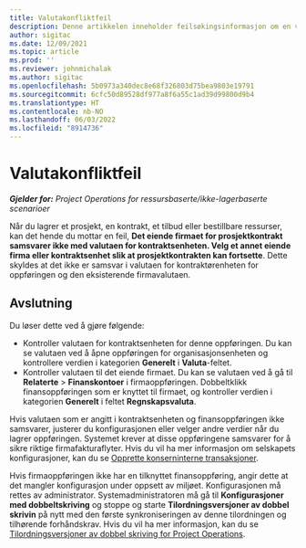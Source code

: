 ```yaml
---
title: Valutakonfliktfeil
description: Denne artikkelen inneholder feilsøkingsinformasjon om en valutakonfliktfeil som oppstår når du lagrer bestemte oppføringstyper.
author: sigitac
ms.date: 12/09/2021
ms.topic: article
ms.prod: ''
ms.reviewer: johnmichalak
ms.author: sigitac
ms.openlocfilehash: 5b0973a340dec8e68f326803d75bea9803e19791
ms.sourcegitcommit: 6cfc50d89528df977a8f6a55c1ad39d99800d9b4
ms.translationtype: HT
ms.contentlocale: nb-NO
ms.lasthandoff: 06/03/2022
ms.locfileid: "8914736"
---
```

# <a name="currency-mismatch-error"></a>Valutakonfliktfeil 

_**Gjelder for:** Project Operations for ressursbaserte/ikke-lagerbaserte scenarioer_

Når du lagrer et prosjekt, en kontrakt, et tilbud eller bestillbare ressurser, kan det hende du mottar en feil, **Det eiende firmaet for prosjektkontrakt samsvarer ikke med valutaen for kontraktsenheten. Velg et annet eiende firma eller kontraktsenhet slik at prosjektkontrakten kan fortsette**. Dette skyldes at det ikke er samsvar i valutaen for kontraktørenheten for oppføringen og den eksisterende firmavalutaen.


## <a name="resolution"></a>Avslutning

Du løser dette ved å gjøre følgende:
- Kontroller valutaen for kontraktsenheten for denne oppføringen. Du kan se valutaen ved å åpne oppføringen for organisasjonsenheten og kontrollere verdien i kategorien **Generelt** i **Valuta**-feltet.
- Kontroller valutaen til det eiende firmaet. Du kan se valutaen ved å gå til **Relaterte** > **Finanskontoer** i firmaoppføringen. Dobbeltklikk finansoppføringen som er knyttet til firmaet, og kontroller verdien i kategorien **Generelt** i feltet **Regnskapsvaluta**.

Hvis valutaen som er angitt i kontraktsenheten og finansoppføringen ikke samsvarer, justerer du konfigurasjonen eller velger andre verdier når du lagrer oppføringen. Systemet krever at disse oppføringene samsvarer for å sikre riktige firmafakturaflyter. Hvis du vil ha mer informasjon om selskapets konfigurasjoner, kan du se [Opprette konserninterne transaksjoner](../../project-accounting/create-intercompany-transactions.md).

Hvis firmaoppføringen ikke har en tilknyttet finansoppføring, angir dette at det mangler konfigurasjon under oppsett av miljøet. Konfigurasjonen må rettes av administrator. Systemadministratoren må gå til **Konfigurasjoner med dobbeltskriving** og stoppe og starte **Tilordningsversjoner av dobbel skrivin** på nytt med den første synkroniseringen av denne tilordningen og tilhørende forhåndskrav. Hvis du vil ha mer informasjon, kan du se [Tilordningsversjoner av dobbel skriving for Project Operations](../../environment/resource-dual-write-maps.md).
